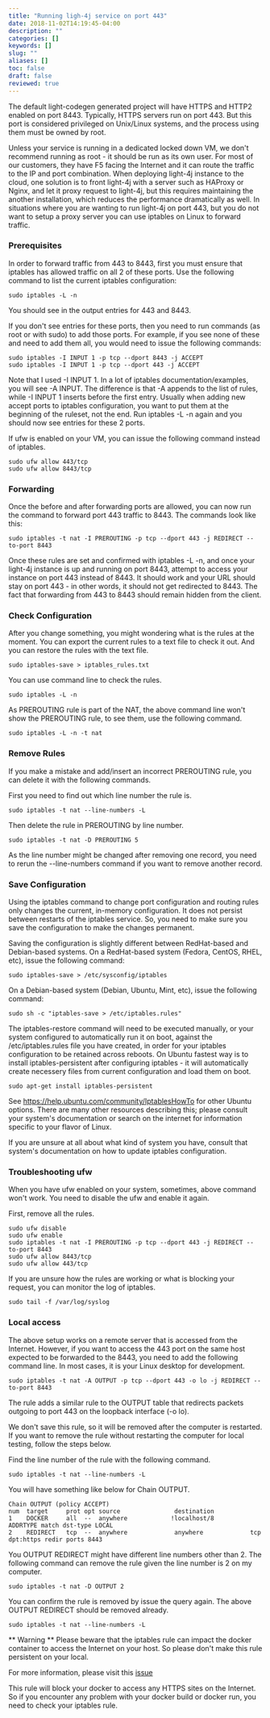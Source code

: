 ```yaml
---
title: "Running ligh-4j service on port 443"
date: 2018-11-02T14:19:45-04:00
description: ""
categories: []
keywords: []
slug: ""
aliases: []
toc: false
draft: false
reviewed: true
---
```


The default light-codegen generated project will have HTTPS and HTTP2 enabled on port 8443. Typically, HTTPS servers run on port 443. But this port is considered privileged on Unix/Linux systems, and the process using them must be owned by root. 

Unless your service is running in a dedicated locked down VM, we don't recommend running as root - it should be run as its own user. For most of our customers, they have F5 facing the Internet and it can route the traffic to the IP and port combination. When deploying light-4j instance to the cloud, one solution is to front light-4j with a server such as HAProxy or Nginx, and let it proxy request to light-4j, but this requires maintaining the another installation, which reduces the performance dramatically as well. In situations where you are wanting to run light-4j on port 443, but you do not want to setup a proxy server you can use iptables on Linux to forward traffic.


### Prerequisites

In order to forward traffic from 443 to 8443, first you must ensure that iptables has allowed traffic on all 2 of these ports. Use the following command to list the current iptables configuration:

```
sudo iptables -L -n
```

You should see in the output entries for 443 and 8443. 

If you don't see entries for these ports, then you need to run commands (as root or with sudo) to add those ports. For example, if you see none of these and need to add them all, you would need to issue the following commands:

```
sudo iptables -I INPUT 1 -p tcp --dport 8443 -j ACCEPT
sudo iptables -I INPUT 1 -p tcp --dport 443 -j ACCEPT
```

Note that I used -I INPUT 1. In a lot of iptables documentation/examples, you will see -A INPUT. The difference is that -A appends to the list of rules, while -I INPUT 1 inserts before the first entry. Usually when adding new accept ports to iptables configuration, you want to put them at the beginning of the ruleset, not the end. Run iptables -L -n again and you should now see entries for these 2 ports.

If ufw is enabled on your VM, you can issue the following command instead of iptables. 

```
sudo ufw allow 443/tcp
sudo ufw allow 8443/tcp
```

### Forwarding

Once the before and after forwarding ports are allowed, you can now run the command to forward port 443 traffic to 8443. The commands look like this:

```
sudo iptables -t nat -I PREROUTING -p tcp --dport 443 -j REDIRECT --to-port 8443
```

Once these rules are set and confirmed with iptables -L -n, and once your light-4j instance is up and running on port 8443, attempt to access your instance on port 443 instead of 8443. It should work and your URL should stay on port 443 - in other words, it should not get redirected to 8443. The fact that forwarding from 443 to 8443 should remain hidden from the client.

### Check Configuration

After you change something, you might wondering what is the rules at the moment. You can export the current rules to a text file to check it out. And you can restore the rules with the text file. 

```
sudo iptables-save > iptables_rules.txt
```

You can use command line to check the rules. 

```
sudo iptables -L -n
```

As PREROUTING rule is part of the NAT, the above command line won't show the PREROUTING rule, to see them, use the following command. 

```
sudo iptables -L -n -t nat
```

### Remove Rules

If you make a mistake and add/insert an incorrect PREROUTING rule, you can delete it with the following commands. 

First you need to find out which line number the rule is. 

```
sudo iptables -t nat --line-numbers -L
```

Then delete the rule in PREROUTING by line number. 

```
sudo iptables -t nat -D PREROUTING 5
```

As the line number might be changed after removing one record, you need to rerun the --line-numbers command if you want to remove another record. 


### Save Configuration

Using the iptables command to change port configuration and routing rules only changes the current, in-memory configuration. It does not persist between restarts of the iptables service. So, you need to make sure you save the configuration to make the changes permanent.

Saving the configuration is slightly different between RedHat-based and Debian-based systems. On a RedHat-based system (Fedora, CentOS, RHEL, etc), issue the following command:

```
sudo iptables-save > /etc/sysconfig/iptables
```

On a Debian-based system (Debian, Ubuntu, Mint, etc), issue the following command:

```
sudo sh -c "iptables-save > /etc/iptables.rules"
```

The iptables-restore command will need to be executed manually, or your system configured to automatically run it on boot, against the /etc/iptables.rules file you have created, in order for your iptables configuration to be retained across reboots. On Ubuntu fastest way is to install iptables-persistent after configuring iptables - it will automatically create necessery files from current configuration and load them on boot.

```
sudo apt-get install iptables-persistent
```

See https://help.ubuntu.com/community/IptablesHowTo for other Ubuntu options. There are many other resources describing this; please consult your system's documentation or search on the internet for information specific to your flavor of Linux.

If you are unsure at all about what kind of system you have, consult that system's documentation on how to update iptables configuration.

### Troubleshooting ufw

When you have ufw enabled on your system, sometimes, above command won't work. You need to disable the ufw and enable it again.  

First, remove all the rules.

```
sudo ufw disable
sudo ufw enable
sudo iptables -t nat -I PREROUTING -p tcp --dport 443 -j REDIRECT --to-port 8443
sudo ufw allow 8443/tcp
sudo ufw allow 443/tcp
```

If you are unsure how the rules are working or what is blocking your request, you can monitor the log of iptables. 

```
sudo tail -f /var/log/syslog
```

### Local access

The above setup works on a remote server that is accessed from the Internet. However, if you want to access the 443 port on the same host expected to be forwarded to the 8443, you need to add the following command line. In most cases, it is your Linux desktop for development. 

```
sudo iptables -t nat -A OUTPUT -p tcp --dport 443 -o lo -j REDIRECT --to-port 8443
```

The rule adds a similar rule to the OUTPUT table that redirects packets outgoing to port 443 on the loopback interface (-o lo).

We don't save this rule, so it will be removed after the computer is restarted. If you want to remove the rule without restarting the computer for local testing, follow the steps below.

Find the line number of the rule with the following command. 

```
sudo iptables -t nat --line-numbers -L
```

You will have something like below for Chain OUTPUT. 

```
Chain OUTPUT (policy ACCEPT)
num  target     prot opt source               destination         
1    DOCKER     all  --  anywhere            !localhost/8          ADDRTYPE match dst-type LOCAL
2    REDIRECT   tcp  --  anywhere             anywhere             tcp dpt:https redir ports 8443
```

You OUTPUT REDIRECT might have different line numbers other than 2. The following command can remove the rule given the line number is 2 on my computer. 

```
sudo iptables -t nat -D OUTPUT 2

```

You can confirm the rule is removed by issue the query again. The above OUTPUT REDIRECT should be removed already. 

```
sudo iptables -t nat --line-numbers -L
```

** Warning ** Please beware that the iptables rule can impact the docker container to access the Internet on your host. So please don't make this rule persistent on your local. 

For more information, please visit this [issue](https://stackoverflow.com/questions/34319369/cannot-connect-to-https-443-from-a-docker-image)

This rule will block your docker to access any HTTPS sites on the Internet. So if you encounter any problem with your docker build or docker run, you need to check your iptables rule.

